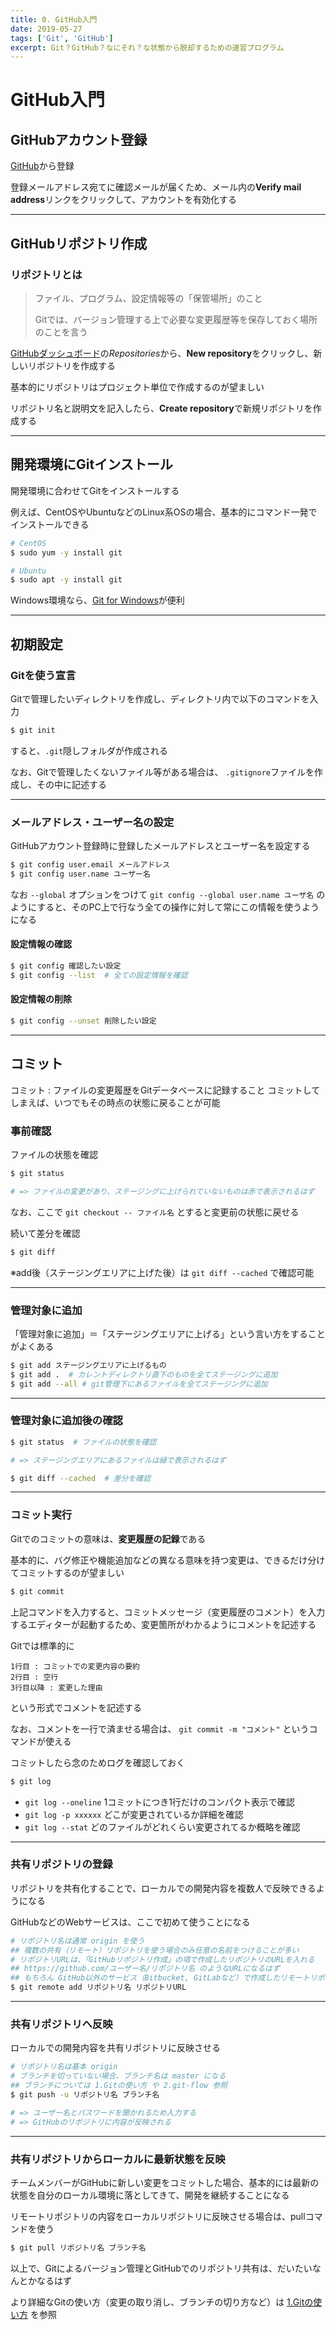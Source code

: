 ```yaml
---
title: 0. GitHub入門
date: 2019-05-27
tags: ['Git', 'GitHub']
excerpt: Git？GitHub？なにそれ？な状態から脱却するための速習プログラム
---
```


# GitHub入門

## GitHubアカウント登録

[GitHub](https://github.com)から登録

登録メールアドレス宛てに確認メールが届くため、メール内の**Verify mail address**リンクをクリックして、アカウントを有効化する

***

## GitHubリポジトリ作成

### リポジトリとは
> ファイル、プログラム、設定情報等の「保管場所」のこと
>
> Gitでは、バージョン管理する上で必要な変更履歴等を保存しておく場所のことを言う

[GitHubダッシュボード](https://github.com/dashboard)の*Repositories*から、**New repository**をクリックし、新しいリポジトリを作成する

基本的にリポジトリはプロジェクト単位で作成するのが望ましい

リポジトリ名と説明文を記入したら、**Create repository**で新規リポジトリを作成する

***

## 開発環境にGitインストール
開発環境に合わせてGitをインストールする

例えば、CentOSやUbuntuなどのLinux系OSの場合、基本的にコマンド一発でインストールできる

```bash
# CentOS
$ sudo yum -y install git

# Ubuntu
$ sudo apt -y install git
```

Windows環境なら、[Git for Windows](https://gitforwindows.org/)が便利

***

## 初期設定

### Gitを使う宣言
Gitで管理したいディレクトリを作成し、ディレクトリ内で以下のコマンドを入力

```bash
$ git init
```

すると、`.git`隠しフォルダが作成される

なお、Gitで管理したくないファイル等がある場合は、 `.gitignore`ファイルを作成し、その中に記述する

---

### メールアドレス・ユーザー名の設定
GitHubアカウント登録時に登録したメールアドレスとユーザー名を設定する

```bash
$ git config user.email メールアドレス
$ git config user.name ユーザー名
```

なお `--global` オプションをつけて `git config --global user.name ユーザ名` のようにすると、そのPC上で行なう全ての操作に対して常にこの情報を使うようになる

#### 設定情報の確認
```bash
$ git config 確認したい設定
$ git config --list  # 全ての設定情報を確認
```

#### 設定情報の削除
```bash
$ git config --unset 削除したい設定
```

***

## コミット

コミット
: ファイルの変更履歴をGitデータベースに記録すること
コミットしてしまえば、いつでもその時点の状態に戻ることが可能

### 事前確認
ファイルの状態を確認
```bash
$ git status

# => ファイルの変更があり、ステージングに上げられていないものは赤で表示されるはず
```

なお、ここで `git checkout -- ファイル名` とすると変更前の状態に戻せる

続いて差分を確認

```bash
$ git diff
```

※add後（ステージングエリアに上げた後）は `git diff --cached` で確認可能

---

### 管理対象に追加
「管理対象に追加」＝「ステージングエリアに上げる」という言い方をすることがよくある

```bash
$ git add ステージングエリアに上げるもの
$ git add .  # カレントディレクトリ直下のものを全てステージングに追加
$ git add --all # git管理下にあるファイルを全てステージングに追加
```

---

### 管理対象に追加後の確認
```bash
$ git status  # ファイルの状態を確認

# => ステージングエリアにあるファイルは緑で表示されるはず

$ git diff --cached  # 差分を確認
```

---

### コミット実行
Gitでのコミットの意味は、**変更履歴の記録**である

基本的に、バグ修正や機能追加などの異なる意味を持つ変更は、できるだけ分けてコミットするのが望ましい

```bash
$ git commit
```

上記コマンドを入力すると、コミットメッセージ（変更履歴のコメント）を入力するエディターが起動するため、変更箇所がわかるようにコメントを記述する

Gitでは標準的に
```
1行目 : コミットでの変更内容の要約
2行目 : 空行
3行目以降 : 変更した理由
```
という形式でコメントを記述する

なお、コメントを一行で済ませる場合は、 `git commit -m "コメント"` というコマンドが使える

コミットしたら念のためログを確認しておく

```bash
$ git log
```

- `git log --oneline` 1コミットにつき1行だけのコンパクト表示で確認
- `git log -p xxxxxx` どこが変更されているか詳細を確認
- `git log --stat` どのファイルがどれくらい変更されてるか概略を確認

---

### 共有リポジトリの登録
リポジトリを共有化することで、ローカルでの開発内容を複数人で反映できるようになる

GitHubなどのWebサービスは、ここで初めて使うことになる

```bash
# リポジトリ名は通常 origin を使う
## 複数の共有（リモート）リポジトリを使う場合のみ任意の名前をつけることが多い
# リポジトリURLは、「GitHubリポジトリ作成」の項で作成したリポジトリのURLを入れる
## https://github.com/ユーザー名/リポジトリ名 のようなURLになるはず
## もちろん GitHub以外のサービス（Bitbucket, GitLabなど）で作成したリモートリポジトリのURLを登録することも可能
$ git remote add リポジトリ名 リポジトリURL
```

---

### 共有リポジトリへ反映
ローカルでの開発内容を共有リポジトリに反映させる

```bash
# リポジトリ名は基本 origin
# ブランチを切っていない場合、ブランチ名は master になる
## ブランチについては 1.Gitの使い方 や 2.git-flow 参照
$ git push -u リポジトリ名 ブランチ名

# => ユーザー名とパスワードを聞かれるため入力する
# => GitHubのリポジトリに内容が反映される
```

---

### 共有リポジトリからローカルに最新状態を反映
チームメンバーがGitHubに新しい変更をコミットした場合、基本的には最新の状態を自分のローカル環境に落としてきて、開発を継続することになる

リモートリポジトリの内容をローカルリポジトリに反映させる場合は、pullコマンドを使う

```bash
$ git pull リポジトリ名 ブランチ名
```

以上で、Gitによるバージョン管理とGitHubでのリポジトリ共有は、だいたいなんとかなるはず

より詳細なGitの使い方（変更の取り消し、ブランチの切り方など）は [1.Gitの使い方](/Git｜1.Gitの使い方) を参照
